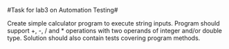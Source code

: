 #Task for lab3 on Automation Testing#

Create simple calculator program to execute string inputs.
Program should support +, -, / and * operations with two operands of integer and/or double type.
Solution should also contain tests covering program methods.
